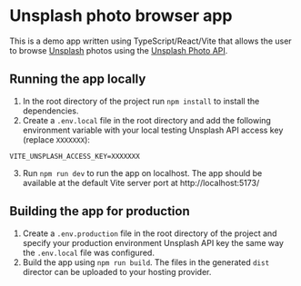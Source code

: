# Unsplash photo browser app

This is a demo app written using TypeScript/React/Vite that allows the user to browse [Unsplash](https://unsplash.com/) photos using the [Unsplash Photo API](https://unsplash.com/developers).

## Running the app locally

1. In the root directory of the project run `npm install` to install the dependencies.
2. Create a `.env.local` file in the root directory and add the following environment variable with your local testing Unsplash API access key (replace `XXXXXXX`):

```
VITE_UNSPLASH_ACCESS_KEY=XXXXXXX
```

3. Run `npm run dev` to run the app on localhost. The app should be available at the default Vite server port at http://localhost:5173/

## Building the app for production

1. Create a `.env.production` file in the root directory of the project and specify your production environment Unsplash API key the same way the `.env.local` file was configured.
2. Build the app using `npm run build`. The files in the generated `dist` director can be uploaded to your hosting provider.
